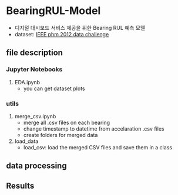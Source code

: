 # BearingRUL-Model
- 디지털 대시보드 서비스 제공을 위한 Bearing RUL 예측 모델
- dataset: [IEEE phm 2012 data challenge](https://www.kaggle.com/datasets/alanhabrony/ieee-phm-2012-data-challenge)

## file description
### Jupyter Notebooks
1. EDA.ipynb
   - you can get dataset plots

### utils
1. merge_csv.ipynb
   - merge all .csv files on each bearing
   - change timestamp to datetime from accelaration .csv files
   - create folders for merged data
2. load_data
   - load_csv: load the merged CSV files and save them in a class

## data processing
## Results
